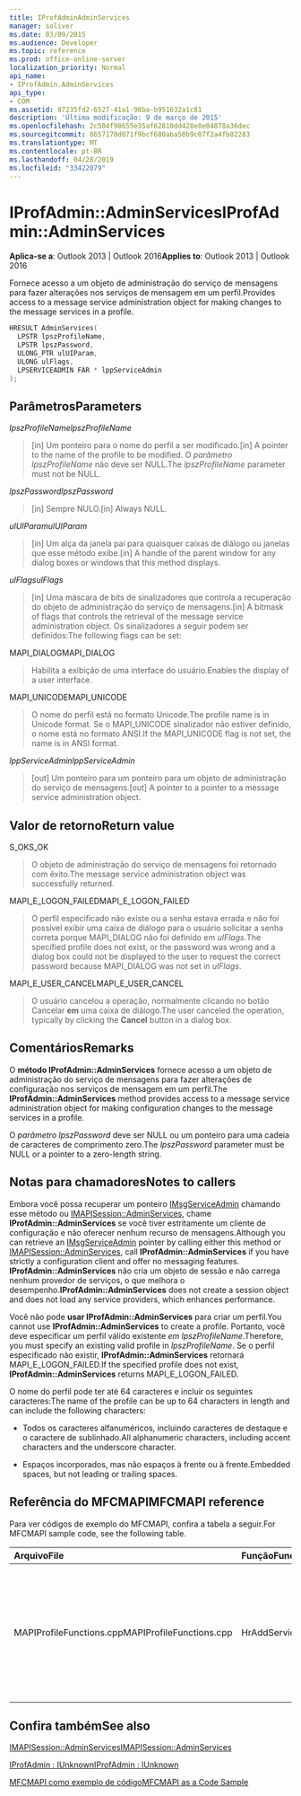 ```yaml
---
title: IProfAdminAdminServices
manager: soliver
ms.date: 03/09/2015
ms.audience: Developer
ms.topic: reference
ms.prod: office-online-server
localization_priority: Normal
api_name:
- IProfAdmin.AdminServices
api_type:
- COM
ms.assetid: 87235fd2-6527-41a1-98ba-b951632a1c81
description: 'Última modificação: 9 de março de 2015'
ms.openlocfilehash: 2c504f98655e35af62810dd428e8e04878a36dec
ms.sourcegitcommit: 8657170d071f9bcf680aba50b9c07f2a4fb82283
ms.translationtype: MT
ms.contentlocale: pt-BR
ms.lasthandoff: 04/28/2019
ms.locfileid: "33422079"
---
```

# <a name="iprofadminadminservices"></a><span data-ttu-id="d99b8-103">IProfAdmin::AdminServices</span><span class="sxs-lookup"><span data-stu-id="d99b8-103">IProfAdmin::AdminServices</span></span>

  
  
<span data-ttu-id="d99b8-104">**Aplica-se a**: Outlook 2013 | Outlook 2016</span><span class="sxs-lookup"><span data-stu-id="d99b8-104">**Applies to**: Outlook 2013 | Outlook 2016</span></span> 
  
<span data-ttu-id="d99b8-105">Fornece acesso a um objeto de administração do serviço de mensagens para fazer alterações nos serviços de mensagem em um perfil.</span><span class="sxs-lookup"><span data-stu-id="d99b8-105">Provides access to a message service administration object for making changes to the message services in a profile.</span></span>
  
```cpp
HRESULT AdminServices(
  LPSTR lpszProfileName,
  LPSTR lpszPassword,
  ULONG_PTR ulUIParam,
  ULONG ulFlags,
  LPSERVICEADMIN FAR * lppServiceAdmin
);
```

## <a name="parameters"></a><span data-ttu-id="d99b8-106">Parâmetros</span><span class="sxs-lookup"><span data-stu-id="d99b8-106">Parameters</span></span>

 <span data-ttu-id="d99b8-107">_lpszProfileName_</span><span class="sxs-lookup"><span data-stu-id="d99b8-107">_lpszProfileName_</span></span>
  
> <span data-ttu-id="d99b8-108">[in] Um ponteiro para o nome do perfil a ser modificado.</span><span class="sxs-lookup"><span data-stu-id="d99b8-108">[in] A pointer to the name of the profile to be modified.</span></span> <span data-ttu-id="d99b8-109">O  _parâmetro lpszProfileName_ não deve ser NULL.</span><span class="sxs-lookup"><span data-stu-id="d99b8-109">The  _lpszProfileName_ parameter must not be NULL.</span></span> 
    
 <span data-ttu-id="d99b8-110">_lpszPassword_</span><span class="sxs-lookup"><span data-stu-id="d99b8-110">_lpszPassword_</span></span>
  
> <span data-ttu-id="d99b8-111">[in] Sempre NULO.</span><span class="sxs-lookup"><span data-stu-id="d99b8-111">[in] Always NULL.</span></span> 
    
 <span data-ttu-id="d99b8-112">_ulUIParam_</span><span class="sxs-lookup"><span data-stu-id="d99b8-112">_ulUIParam_</span></span>
  
> <span data-ttu-id="d99b8-113">[in] Um alça da janela pai para quaisquer caixas de diálogo ou janelas que esse método exibe.</span><span class="sxs-lookup"><span data-stu-id="d99b8-113">[in] A handle of the parent window for any dialog boxes or windows that this method displays.</span></span>
    
 <span data-ttu-id="d99b8-114">_ulFlags_</span><span class="sxs-lookup"><span data-stu-id="d99b8-114">_ulFlags_</span></span>
  
> <span data-ttu-id="d99b8-115">[in] Uma máscara de bits de sinalizadores que controla a recuperação do objeto de administração do serviço de mensagens.</span><span class="sxs-lookup"><span data-stu-id="d99b8-115">[in] A bitmask of flags that controls the retrieval of the message service administration object.</span></span> <span data-ttu-id="d99b8-116">Os sinalizadores a seguir podem ser definidos:</span><span class="sxs-lookup"><span data-stu-id="d99b8-116">The following flags can be set:</span></span>
    
<span data-ttu-id="d99b8-117">MAPI_DIALOG</span><span class="sxs-lookup"><span data-stu-id="d99b8-117">MAPI_DIALOG</span></span> 
  
> <span data-ttu-id="d99b8-118">Habilita a exibição de uma interface do usuário.</span><span class="sxs-lookup"><span data-stu-id="d99b8-118">Enables the display of a user interface.</span></span> 
    
<span data-ttu-id="d99b8-119">MAPI_UNICODE</span><span class="sxs-lookup"><span data-stu-id="d99b8-119">MAPI_UNICODE</span></span> 
  
> <span data-ttu-id="d99b8-120">O nome do perfil está no formato Unicode.</span><span class="sxs-lookup"><span data-stu-id="d99b8-120">The profile name is in Unicode format.</span></span> <span data-ttu-id="d99b8-121">Se o MAPI_UNICODE sinalizador não estiver definido, o nome está no formato ANSI.</span><span class="sxs-lookup"><span data-stu-id="d99b8-121">If the MAPI_UNICODE flag is not set, the name is in ANSI format.</span></span>
    
 <span data-ttu-id="d99b8-122">_lppServiceAdmin_</span><span class="sxs-lookup"><span data-stu-id="d99b8-122">_lppServiceAdmin_</span></span>
  
> <span data-ttu-id="d99b8-123">[out] Um ponteiro para um ponteiro para um objeto de administração do serviço de mensagens.</span><span class="sxs-lookup"><span data-stu-id="d99b8-123">[out] A pointer to a pointer to a message service administration object.</span></span>
    
## <a name="return-value"></a><span data-ttu-id="d99b8-124">Valor de retorno</span><span class="sxs-lookup"><span data-stu-id="d99b8-124">Return value</span></span>

<span data-ttu-id="d99b8-125">S_OK</span><span class="sxs-lookup"><span data-stu-id="d99b8-125">S_OK</span></span> 
  
> <span data-ttu-id="d99b8-126">O objeto de administração do serviço de mensagens foi retornado com êxito.</span><span class="sxs-lookup"><span data-stu-id="d99b8-126">The message service administration object was successfully returned.</span></span>
    
<span data-ttu-id="d99b8-127">MAPI_E_LOGON_FAILED</span><span class="sxs-lookup"><span data-stu-id="d99b8-127">MAPI_E_LOGON_FAILED</span></span> 
  
> <span data-ttu-id="d99b8-128">O perfil especificado não existe ou a senha estava errada e não foi possível exibir uma caixa de diálogo para o usuário solicitar a senha correta porque MAPI_DIALOG não foi definido em _ulFlags._</span><span class="sxs-lookup"><span data-stu-id="d99b8-128">The specified profile does not exist, or the password was wrong and a dialog box could not be displayed to the user to request the correct password because MAPI_DIALOG was not set in  _ulFlags_.</span></span>
    
<span data-ttu-id="d99b8-129">MAPI_E_USER_CANCEL</span><span class="sxs-lookup"><span data-stu-id="d99b8-129">MAPI_E_USER_CANCEL</span></span> 
  
> <span data-ttu-id="d99b8-130">O usuário cancelou a operação, normalmente clicando no botão Cancelar **em** uma caixa de diálogo.</span><span class="sxs-lookup"><span data-stu-id="d99b8-130">The user canceled the operation, typically by clicking the **Cancel** button in a dialog box.</span></span> 
    
## <a name="remarks"></a><span data-ttu-id="d99b8-131">Comentários</span><span class="sxs-lookup"><span data-stu-id="d99b8-131">Remarks</span></span>

<span data-ttu-id="d99b8-132">O **método IProfAdmin::AdminServices** fornece acesso a um objeto de administração do serviço de mensagens para fazer alterações de configuração nos serviços de mensagem em um perfil.</span><span class="sxs-lookup"><span data-stu-id="d99b8-132">The **IProfAdmin::AdminServices** method provides access to a message service administration object for making configuration changes to the message services in a profile.</span></span> 
  
 <span data-ttu-id="d99b8-133">O  _parâmetro lpszPassword_ deve ser NULL ou um ponteiro para uma cadeia de caracteres de comprimento zero.</span><span class="sxs-lookup"><span data-stu-id="d99b8-133">The  _lpszPassword_ parameter must be NULL or a pointer to a zero-length string.</span></span> 
  
## <a name="notes-to-callers"></a><span data-ttu-id="d99b8-134">Notas para chamadores</span><span class="sxs-lookup"><span data-stu-id="d99b8-134">Notes to callers</span></span>

<span data-ttu-id="d99b8-135">Embora você possa recuperar um ponteiro [IMsgServiceAdmin](imsgserviceadminiunknown.md) chamando esse método ou [IMAPISession::AdminServices](imapisession-adminservices.md), chame **IProfAdmin::AdminServices** se você tiver estritamente um cliente de configuração e não oferecer nenhum recurso de mensagens.</span><span class="sxs-lookup"><span data-stu-id="d99b8-135">Although you can retrieve an [IMsgServiceAdmin](imsgserviceadminiunknown.md) pointer by calling either this method or [IMAPISession::AdminServices](imapisession-adminservices.md), call **IProfAdmin::AdminServices** if you have strictly a configuration client and offer no messaging features.</span></span> <span data-ttu-id="d99b8-136">**IProfAdmin::AdminServices** não cria um objeto de sessão e não carrega nenhum provedor de serviços, o que melhora o desempenho.</span><span class="sxs-lookup"><span data-stu-id="d99b8-136">**IProfAdmin::AdminServices** does not create a session object and does not load any service providers, which enhances performance.</span></span> 
  
<span data-ttu-id="d99b8-137">Você não pode **usar IProfAdmin::AdminServices** para criar um perfil.</span><span class="sxs-lookup"><span data-stu-id="d99b8-137">You cannot use **IProfAdmin::AdminServices** to create a profile.</span></span> <span data-ttu-id="d99b8-138">Portanto, você deve especificar um perfil válido existente  _em lpszProfileName_.</span><span class="sxs-lookup"><span data-stu-id="d99b8-138">Therefore, you must specify an existing valid profile in  _lpszProfileName_.</span></span> <span data-ttu-id="d99b8-139">Se o perfil especificado não existir, **IProfAdmin::AdminServices** retornará MAPI_E_LOGON_FAILED.</span><span class="sxs-lookup"><span data-stu-id="d99b8-139">If the specified profile does not exist, **IProfAdmin::AdminServices** returns MAPI_E_LOGON_FAILED.</span></span> 
  
<span data-ttu-id="d99b8-140">O nome do perfil pode ter até 64 caracteres e incluir os seguintes caracteres:</span><span class="sxs-lookup"><span data-stu-id="d99b8-140">The name of the profile can be up to 64 characters in length and can include the following characters:</span></span>
  
- <span data-ttu-id="d99b8-141">Todos os caracteres alfanuméricos, incluindo caracteres de destaque e o caractere de sublinhado.</span><span class="sxs-lookup"><span data-stu-id="d99b8-141">All alphanumeric characters, including accent characters and the underscore character.</span></span> 
    
- <span data-ttu-id="d99b8-142">Espaços incorporados, mas não espaços à frente ou à frente.</span><span class="sxs-lookup"><span data-stu-id="d99b8-142">Embedded spaces, but not leading or trailing spaces.</span></span>
    
## <a name="mfcmapi-reference"></a><span data-ttu-id="d99b8-143">Referência do MFCMAPI</span><span class="sxs-lookup"><span data-stu-id="d99b8-143">MFCMAPI reference</span></span>

<span data-ttu-id="d99b8-144">Para ver códigos de exemplo do MFCMAPI, confira a tabela a seguir.</span><span class="sxs-lookup"><span data-stu-id="d99b8-144">For MFCMAPI sample code, see the following table.</span></span>
  
|<span data-ttu-id="d99b8-145">**Arquivo**</span><span class="sxs-lookup"><span data-stu-id="d99b8-145">**File**</span></span>|<span data-ttu-id="d99b8-146">**Função**</span><span class="sxs-lookup"><span data-stu-id="d99b8-146">**Function**</span></span>|<span data-ttu-id="d99b8-147">**Comentário**</span><span class="sxs-lookup"><span data-stu-id="d99b8-147">**Comment**</span></span>|
|:-----|:-----|:-----|
|<span data-ttu-id="d99b8-148">MAPIProfileFunctions.cpp</span><span class="sxs-lookup"><span data-stu-id="d99b8-148">MAPIProfileFunctions.cpp</span></span>  <br/> | <span data-ttu-id="d99b8-149">HrAddServiceToProfile</span><span class="sxs-lookup"><span data-stu-id="d99b8-149">HrAddServiceToProfile</span></span>  <br/> |<span data-ttu-id="d99b8-150">MFCMAPI usa o **método IProfAdmin::AdminServices** para abrir um objeto de administração de serviço de mensagens para o perfil selecionado adicionar serviços.</span><span class="sxs-lookup"><span data-stu-id="d99b8-150">MFCMAPI uses the **IProfAdmin::AdminServices** method to open a message service administration object for the selected profile to add services.</span></span>  <br/> |
   
## <a name="see-also"></a><span data-ttu-id="d99b8-151">Confira também</span><span class="sxs-lookup"><span data-stu-id="d99b8-151">See also</span></span>



[<span data-ttu-id="d99b8-152">IMAPISession::AdminServices</span><span class="sxs-lookup"><span data-stu-id="d99b8-152">IMAPISession::AdminServices</span></span>](imapisession-adminservices.md)
  
[<span data-ttu-id="d99b8-153">IProfAdmin : IUnknown</span><span class="sxs-lookup"><span data-stu-id="d99b8-153">IProfAdmin : IUnknown</span></span>](iprofadminiunknown.md)


[<span data-ttu-id="d99b8-154">MFCMAPI como exemplo de código</span><span class="sxs-lookup"><span data-stu-id="d99b8-154">MFCMAPI as a Code Sample</span></span>](mfcmapi-as-a-code-sample.md)

